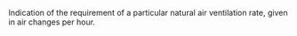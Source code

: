 Indication of the requirement of a particular natural air ventilation rate, given in air changes per hour.
